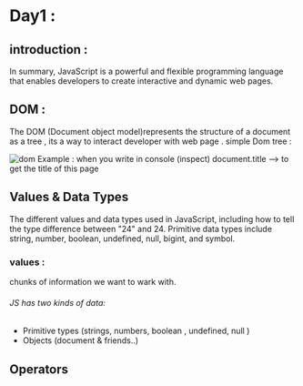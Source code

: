 # Day1 :
## introduction :
In summary, JavaScript is a powerful and flexible programming language that enables developers to create interactive and dynamic web pages.
## DOM :
The DOM (Document object model)represents the structure of a document as a tree , its a way to interact developer with web page .
simple Dom tree : 

![dom](https://github.com/suzanayesh2/Mastering-JavaScript-in-20-Days/assets/138245896/886b6eb6-f808-48e7-b497-d2a48677c5f4)
Example : when you write in console (inspect)
document.title --> to get the title of this page
## Values & Data Types
 The different values and data types used in JavaScript, including how to tell the type difference between "24" and 24. Primitive data types include string, number, boolean, undefined, null, bigint, and symbol.
 ### values : 
 chunks of information we want to wark with.
 ###### JS has two kinds of data:
- Primitive types (strings, numbers, boolean , undefined, null )
- Objects (document & friends..)
 
## Operators
 
